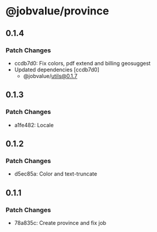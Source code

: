 # @jobvalue/province

## 0.1.4

### Patch Changes

- ccdb7d0: Fix colors, pdf extend and billing geosuggest
- Updated dependencies [ccdb7d0]
  - @jobvalue/utils@0.1.7

## 0.1.3

### Patch Changes

- a1fe482: Locale

## 0.1.2

### Patch Changes

- d5ec85a: Color and text-truncate

## 0.1.1

### Patch Changes

- 78a835c: Create province and fix job
